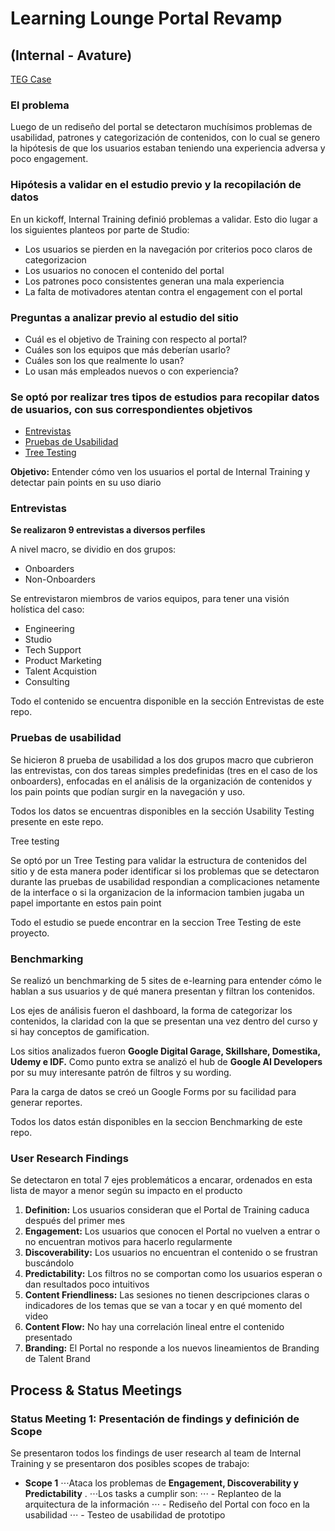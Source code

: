 # Learning Lounge Portal Revamp 
## (Internal - Avature)

[TEG Case](https://teg.avature.net/#Case/482253)

### El problema

Luego de un rediseño del portal se detectaron muchísimos problemas de usabilidad, patrones y categorización de contenidos, con lo cual se genero la hipótesis de que los usuarios estaban teniendo una experiencia adversa y poco engagement.

### Hipótesis a validar en el estudio previo y la recopilación de datos

En un kickoff, Internal Training definió problemas a validar. Esto dio lugar a los siguientes planteos por parte de Studio:

- Los usuarios se pierden en la navegación por criterios poco claros de categorizacion
- Los usuarios no conocen el contenido del portal
- Los patrones poco consistentes generan una mala experiencia
- La falta de motivadores atentan contra el engagement con el portal

### Preguntas a analizar previo al estudio del sitio

- Cuál es el objetivo de Training con respecto al portal?
- Cuáles son los equipos que más deberían usarlo?
- Cuáles son los que realmente lo usan?
- Lo usan más empleados nuevos o con experiencia?

### Se optó por realizar tres tipos de estudios para recopilar datos de usuarios, con sus correspondientes objetivos

- [Entrevistas](https://github.com/jmmorena/Studio-Process-Framework/tree/Internal-Training-Portal-Revamp/User%20Testing/Interviews)
- [Pruebas de Usabilidad](https://github.com/jmmorena/Studio-Process-Framework/tree/Internal-Training-Portal-Revamp/User%20Testing/Usability%20Testing)
- [Tree Testing](https://github.com/jmmorena/Studio-Process-Framework/tree/Internal-Training-Portal-Revamp/User%20Testing/Tree%20Testing)

__Objetivo:__ Entender cómo ven los usuarios el portal de Internal Training y detectar pain points en su uso diario




### Entrevistas

__Se realizaron 9 entrevistas a diversos perfiles__

A nivel macro, se dividio en dos grupos:
- Onboarders
- Non-Onboarders

Se entrevistaron miembros de varios equipos, para tener una visión holística del caso:
- Engineering
- Studio
- Tech Support
- Product Marketing
- Talent Acquistion
- Consulting

Todo el contenido se encuentra disponible en la sección Entrevistas de este repo.

### Pruebas de usabilidad

Se hicieron 8 prueba de usabilidad a los dos grupos macro que cubrieron las entrevistas, con dos tareas simples predefinidas (tres en el caso de los onboarders), enfocadas en el análisis de la organización de contenidos y los pain points que podían surgir en la navegación y uso.

Todos los datos se encuentras disponibles en la sección Usability Testing presente en este repo.

Tree testing

Se optó por un Tree Testing para validar la estructura de contenidos del sitio y de esta manera poder identificar si los problemas que se detectaron durante las pruebas de usabilidad respondian a complicaciones netamente de la interface o si la organizacion de la informacion tambien jugaba un papel importante en estos pain point

Todo el estudio se puede encontrar en la seccion Tree Testing de este proyecto. 

### Benchmarking

Se realizó un benchmarking de 5 sites de e-learning para entender cómo le hablan a sus usuarios y de qué manera presentan y filtran los contenidos.

Los ejes de análisis fueron el dashboard, la forma de categorizar los contenidos, la claridad con la que se presentan una vez dentro del curso y si hay conceptos de gamification.

Los sitios analizados fueron __Google Digital Garage, Skillshare, Domestika, Udemy e IDF.__ Como punto extra se analizó el hub de __Google AI Developers__ por su muy interesante patrón de filtros y su wording.

Para la carga de datos se creó un Google Forms por su facilidad para generar reportes.

Todos los datos están disponibles en la seccion Benchmarking de este repo.

### User Research Findings

Se detectaron en total 7 ejes problemáticos a encarar, ordenados en esta lista de mayor a menor según su impacto en el producto

1. __Definition:__ Los usuarios consideran que el Portal de Training caduca después del primer mes
2. __Engagement:__ Los usuarios que conocen el Portal no vuelven a entrar o no encuentran motivos para hacerlo regularmente
3. __Discoverability:__ Los usuarios no encuentran el contenido o se frustran buscándolo
4. __Predictability:__ Los filtros no se comportan como los usuarios esperan o dan resultados poco intuitivos
5. __Content Friendliness:__ Las sesiones no tienen descripciones claras o indicadores de los temas que se van a tocar y en qué momento del video
6. __Content Flow:__ No hay una correlación lineal entre el contenido presentado
7. __Branding:__ El Portal no responde a los nuevos lineamientos de Branding de Talent Brand

## Process & Status Meetings

### Status Meeting 1: Presentación de findings y definición de Scope

Se presentaron todos los findings de user research al team de Internal Training y se presentaron dos posibles scopes de trabajo:

- __Scope 1__
⋅⋅⋅Ataca los problemas de __Engagement, Discoverability y Predictability__ . 
⋅⋅⋅Los tasks a cumplir son:
⋅⋅⋅ - Replanteo de la arquitectura de la información
⋅⋅⋅ - Rediseño del Portal con foco en la usabilidad
⋅⋅⋅ - Testeo de usabilidad de prototipo
 




